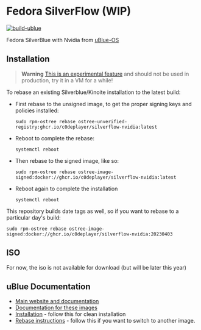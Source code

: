 # Fedora SilverFlow (WIP)

[![build-ublue](https://github.com/C0dePlayer/silverflow/actions/workflows/build.yml/badge.svg)](https://github.com/C0dePlayer/silverflow/actions/workflows/build.yml)

Fedora SilverBlue with Nvidia from [uBlue-OS](https://github.com/ublue-os/nvidia)

## Installation

> **Warning**
> [This is an experimental feature](https://www.fedoraproject.org/wiki/Changes/OstreeNativeContainerStable) and should not be used in production, try it in a VM for a while!

To rebase an existing Silverblue/Kinoite installation to the latest build:

- First rebase to the unsigned image, to get the proper signing keys and policies installed:

  ```
  sudo rpm-ostree rebase ostree-unverified-registry:ghcr.io/c0deplayer/silverflow-nvidia:latest
  ```

- Reboot to complete the rebase:

  ```
  systemctl reboot
  ```

- Then rebase to the signed image, like so:

  ```
  sudo rpm-ostree rebase ostree-image-signed:docker://ghcr.io/c0deplayer/silverflow-nvidia:latest
  ```

- Reboot again to complete the installation

  ```
  systemctl reboot
  ```

This repository builds date tags as well, so if you want to rebase to a particular day's build:

```
sudo rpm-ostree rebase ostree-image-signed:docker://ghcr.io/c0deplayer/silverflow-nvidia:20230403
```

## ISO

For now, the iso is not available for download (but will be later this year)


## uBlue Documentation


- [Main website and documentation](https://universal-blue.org)
- [Documentation for these images](https://universal-blue.org/images/nvidia)
- [Installation](https://universal-blue.org/installation/) - follow this for clean installation
- [Rebase instructions](https://universal-blue.org/images/) - follow this if you want to switch to another image.
